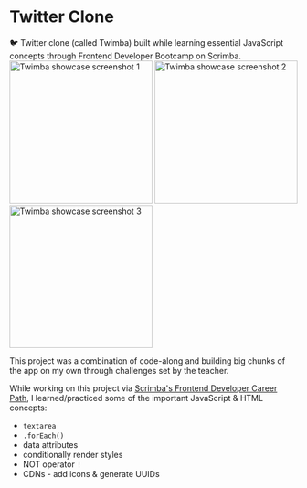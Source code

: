 # Twitter Clone

🐦 Twitter clone (called Twimba) built while learning essential JavaScript concepts through Frontend Developer Bootcamp on Scrimba.
<br>
<img width="250" alt="Twimba showcase screenshot 1" src="https://github.com/lucieyarish/twitter-clone/assets/79669599/f0d95727-a01f-4c22-b17b-db471069b96d">
<img width="250" alt="Twimba showcase screenshot 2" src="https://github.com/lucieyarish/twitter-clone/assets/79669599/4171e12a-4f09-46dd-a644-c94998ed6fa6">
<img width="250" alt="Twimba showcase screenshot 3" src="https://github.com/lucieyarish/twitter-clone/assets/79669599/a7e8077a-e74d-4ccc-9eba-2551d946695a">

This project was a combination of code-along and building big chunks of the app on my own through challenges set by the teacher.

While working on this project via [Scrimba's Frontend Developer Career Path](https://scrimba.com/learn/frontend), I learned/practiced some of the important JavaScript & HTML concepts:

- `textarea`
- `.forEach()`
- data attributes
- conditionally render styles
- NOT operator `!`
- CDNs - add icons & generate UUIDs
